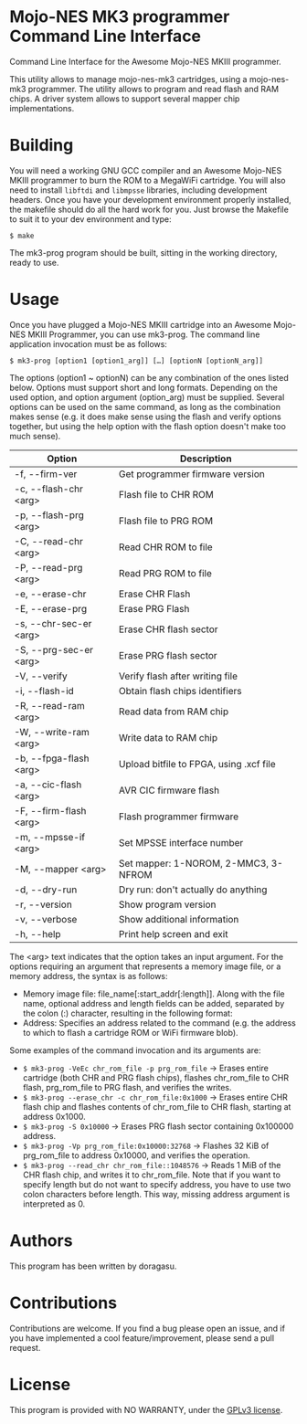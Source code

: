 # Mojo-NES MK3 programmer Command Line Interface
Command Line Interface for the Awesome Mojo-NES MKIII programmer.

This utility allows to manage mojo-nes-mk3 cartridges, using a mojo-nes-mk3 programmer. The utility allows to program and read flash and RAM chips. A driver system allows to support several mapper chip implementations.


# Building
You will need a working GNU GCC compiler and an Awesome Mojo-NES MKIII programmer to burn the ROM to a MegaWiFi cartridge. You will also need to install `libftdi` and `libmpsse` libraries, including development headers. Once you have your development environment properly installed, the makefile should do all the hard work for you. Just browse the Makefile to suit it to your dev environment and type:
```
$ make
```
The mk3-prog program should be built, sitting in the working directory, ready to use.

# Usage
Once you have plugged a Mojo-NES MKIII cartridge into an Awesome Mojo-NES MKIII Programmer, you can use mk3-prog. The command line application invocation must be as follows:
```
$ mk3-prog [option1 [option1_arg]] […] [optionN [optionN_arg]]
```
The options (option1 ~ optionN) can be any combination of the ones listed below. Options must support short and long formats. Depending on the used option, and option argument (option_arg) must be supplied. Several options can be used on the same command, as long as the combination makes sense (e.g. it does make sense using the flash and verify options together, but using the help option with the flash option doesn't make too much sense).

| Option | Description |
|---|---|
| -f, --firm-ver | Get programmer firmware version |
| -c, --flash-chr \<arg\> | Flash file to CHR ROM |
| -p, --flash-prg \<arg\> | Flash file to PRG ROM |
| -C, --read-chr \<arg\> | Read CHR ROM to file |
| -P, --read-prg \<arg\> | Read PRG ROM to file |
| -e, --erase-chr | Erase CHR Flash |
| -E, --erase-prg | Erase PRG Flash |
| -s, --chr-sec-er \<arg\> | Erase CHR flash sector |
| -S, --prg-sec-er \<arg\> | Erase PRG flash sector |
| -V, --verify | Verify flash after writing file |
| -i, --flash-id | Obtain flash chips identifiers |
| -R, --read-ram \<arg\> | Read data from RAM chip |
| -W, --write-ram \<arg\> | Write data to RAM chip |
| -b, --fpga-flash \<arg\> | Upload bitfile to FPGA, using .xcf file |
| -a, --cic-flash \<arg\> | AVR CIC firmware flash |
| -F, --firm-flash \<arg\> | Flash programmer firmware |
| -m, --mpsse-if \<arg\> | Set MPSSE interface number |
| -M, --mapper \<arg\> | Set mapper: 1-NOROM, 2-MMC3, 3-NFROM |
| -d, --dry-run | Dry run: don't actually do anything |
| -r, --version | Show program version |
| -v, --verbose | Show additional information |
| -h, --help | Print help screen and exit |

The \<arg\> text indicates that the option takes an input argument. For the options requiring an argument that represents a memory image file, or a memory address, the syntax is as follows:
* Memory image file: file_name[:start_addr[:length]]. Along with the file name, optional address and length fields can be added, separated by the colon (:) character, resulting in the following format:
* Address: Specifies an address related to the command (e.g. the address to which to flash a cartridge ROM or WiFi firmware blob).

Some examples of the command invocation and its arguments are:
* `$ mk3-prog -VeEc chr_rom_file -p prg_rom_file` → Erases entire cartridge (both CHR and PRG flash chips), flashes chr_rom_file to CHR flash, prg_rom_file to PRG flash, and verifies the writes.
* `$ mk3-prog --erase_chr -c chr_rom_file:0x1000` → Erases entire CHR flash chip and flashes contents of chr_rom_file to CHR flash, starting at address 0x1000.
* `$ mk3-prog -S 0x10000` → Erases PRG flash sector containing 0x100000 address.
* `$ mk3-prog -Vp prg_rom_file:0x10000:32768` → Flashes 32 KiB of prg_rom_file to address 0x10000, and verifies the operation.
* `$ mk3-prog --read_chr chr_rom_file::1048576` → Reads 1 MiB of the CHR flash chip, and writes it to chr_rom_file. Note that if you want to specify length but do not want to specify address, you have to use two colon characters before length. This way, missing address argument is interpreted as 0.

# Authors
This program has been written by doragasu.

# Contributions
Contributions are welcome. If you find a bug please open an issue, and if you have implemented a cool feature/improvement, please send a pull request.

# License
This program is provided with NO WARRANTY, under the [GPLv3 license](https://www.gnu.org/licenses/gpl-3.0.html).
